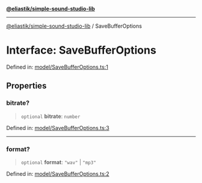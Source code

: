 [**@eliastik/simple-sound-studio-lib**](../README.md)

***

[@eliastik/simple-sound-studio-lib](../globals.md) / SaveBufferOptions

# Interface: SaveBufferOptions

Defined in: [model/SaveBufferOptions.ts:1](https://github.com/Eliastik/simple-sound-studio-lib/blob/e2381543acd624d47bf0e56bee059ac07e0632f6/lib/model/SaveBufferOptions.ts#L1)

## Properties

### bitrate?

> `optional` **bitrate**: `number`

Defined in: [model/SaveBufferOptions.ts:3](https://github.com/Eliastik/simple-sound-studio-lib/blob/e2381543acd624d47bf0e56bee059ac07e0632f6/lib/model/SaveBufferOptions.ts#L3)

***

### format?

> `optional` **format**: `"wav"` \| `"mp3"`

Defined in: [model/SaveBufferOptions.ts:2](https://github.com/Eliastik/simple-sound-studio-lib/blob/e2381543acd624d47bf0e56bee059ac07e0632f6/lib/model/SaveBufferOptions.ts#L2)

